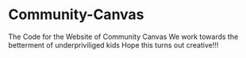 # Community-Canvas
The Code for the Website of Community Canvas
We work towards the betterment of underpriviliged kids
Hope this turns out creative!!!
